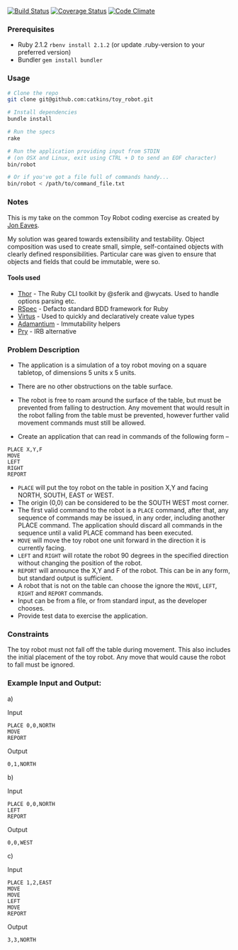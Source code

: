 [![Build Status](https://travis-ci.org/catkins/toy_robot.svg)](https://travis-ci.org/catkins/toy_robot) [![Coverage Status](https://coveralls.io/repos/catkins/toy_robot/badge.svg?branch=master&service=github)](https://coveralls.io/github/catkins/toy_robot?branch=master) [![Code Climate](https://codeclimate.com/github/catkins/toy_robot/badges/gpa.svg)](https://codeclimate.com/github/catkins/toy_robot)

### Prerequisites

- Ruby 2.1.2 `rbenv install 2.1.2` (or update .ruby-version to your preferred version)
- Bundler `gem install bundler`

### Usage

```bash
# Clone the repo
git clone git@github.com:catkins/toy_robot.git

# Install dependencies
bundle install

# Run the specs
rake

# Run the application providing input from STDIN
# (on OSX and Linux, exit using CTRL + D to send an EOF character)
bin/robot

# Or if you've got a file full of commands handy...
bin/robot < /path/to/command_file.txt
```

### Notes

This is my take on the common Toy Robot coding exercise as created by [Jon Eaves](https://joneaves.wordpress.com/2014/07/21/toy-robot-coding-test/).

My solution was geared towards extensibility and testability. Object composition was used to create small, simple, self-contained objects with clearly defined responsibilities. Particular care was given to ensure that objects and fields that could be immutable, were so.

#### Tools used

- [Thor](http://whatisthor.com/) - The Ruby CLI toolkit by @sferik and @wycats. Used to handle options parsing etc.
- [RSpec](http://rspec.info/) - Defacto standard BDD framework for Ruby
- [Virtus](https://github.com/solnic/virtus) - Used to quickly and declaratively create value types
- [Adamantium](https://github.com/dkubb/adamantium) - Immutability helpers
- [Pry](http://pryrepl.org/) - IRB alternative

### Problem Description

- The application is a simulation of a toy robot moving on a square tabletop, of dimensions 5 units x 5 units.
- There are no other obstructions on the table surface.
- The robot is free to roam around the surface of the table, but must be prevented from falling to destruction. Any movement
that would result in the robot falling from the table must be prevented, however further valid movement commands must still
be allowed.

- Create an application that can read in commands of the following form –

```
PLACE X,Y,F
MOVE
LEFT
RIGHT
REPORT
```

- `PLACE` will put the toy robot on the table in position X,Y and facing NORTH, SOUTH, EAST or WEST.
- The origin (0,0) can be considered to be the SOUTH WEST most corner.
- The first valid command to the robot is a `PLACE` command, after that, any sequence of commands may be issued, in any order, including another PLACE command. The application should discard all commands in the sequence until a valid PLACE command has been executed.
- `MOVE` will move the toy robot one unit forward in the direction it is currently facing.
- `LEFT` and `RIGHT` will rotate the robot 90 degrees in the specified direction without changing the position of the robot.
- `REPORT` will announce the X,Y and F of the robot. This can be in any form, but standard output is sufficient.
- A robot that is not on the table can choose the ignore the `MOVE`, `LEFT`, `RIGHT` and `REPORT` commands.
- Input can be from a file, or from standard input, as the developer chooses.
- Provide test data to exercise the application.

### Constraints

The toy robot must not fall off the table during movement. This also includes the initial placement of the toy robot.
Any move that would cause the robot to fall must be ignored.

### Example Input and Output:

a)

Input

```
PLACE 0,0,NORTH
MOVE
REPORT
```

Output

```
0,1,NORTH
```

b)

Input

```
PLACE 0,0,NORTH
LEFT
REPORT
```

Output

```
0,0,WEST
```

c)

Input

```
PLACE 1,2,EAST
MOVE
MOVE
LEFT
MOVE
REPORT
```

Output

```
3,3,NORTH
```
